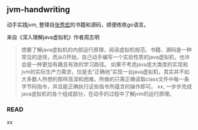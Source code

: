 ## jvm-handwriting

动手实践jvm, 整理自[张秀宏](https://github.com/zxh0)的书籍和源码，顺便练练go语言。


来自《深入理解java虚拟机》作者周志明
>想要了解java虚拟机的内部运行原理，阅读虚拟机规范、书籍、源码是一种常见的途径，而从0开始，自己动手编写一个实验性质的java虚拟机，也许会是一种更加有趣且有效的学习路径。
如果不考虑java庞大类库的实现和jvm的实际生产力需求，仅是去“正确地”实现一台java虚拟机，其实并不如大多数人所想的那样高深和困难。所做的只需正确读取class文件中每一条字节码指令，并且能正确执行这些指令所蕴含的操作即可。
xx, 一步步完成java虚拟机的各个组成部分，在动手的过程中了解jvm的运行原理。


### READ
xx
